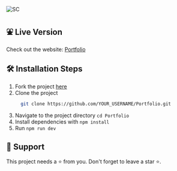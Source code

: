 ![SC](https://github.com/BomanStatic/Portfolio/assets/133013695/4f8006c5-cb1c-4da6-9ec3-4b3f1b7ea6e5)
## ⛲ Live Version

Check out the website: [Portfolio](https://portfolio-five-nu-32.vercel.app/)


## 🛠️ Installation Steps

1. Fork the project [here](https://github.com/BomanStatic/Portfolio/fork)
2. Clone the project
   ```bash
     git clone https://github.com/YOUR_USERNAME/Portfolio.git
   ```
3. Navigate to the project directory `cd Portfolio`
4. Install dependencies with `npm install`
7. Run `npm run dev`
## 🙏 Support

This project needs a ⭐️ from you. Don't forget to leave a star ⭐️.
